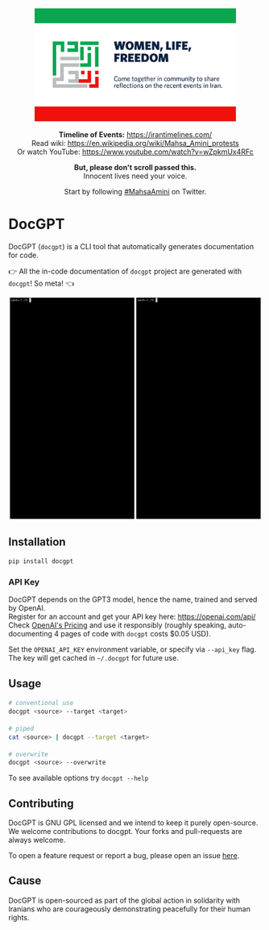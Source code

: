 <div align="center">
<img src="https://raw.githubusercontent.com/amir-abdi/docgpt/main/assets/wlf.webp" width="400"/>

**Timeline of Events:** https://irantimelines.com/  
Read wiki: https://en.wikipedia.org/wiki/Mahsa_Amini_protests   
Or watch YouTube: https://www.youtube.com/watch?v=wZpkmUx4RFc

**But, please don't scroll passed this.**   
Innocent lives need your voice.

Start by following [#MahsaAmini](https://twitter.com/search/?q=MahsaAmini) on Twitter.
</div>

# DocGPT
DocGPT (`docgpt`) is a CLI tool that 
automatically generates documentation for code. 

:point_right:
All the in-code documentation of `docgpt` project are generated with `docgpt`! 
So meta!
:point_left:


<p align="center">
      <img src="https://raw.githubusercontent.com/amir-abdi/docgpt/main/assets/img_resize.gif" align="="left" width=49%>
      <img src="https://raw.githubusercontent.com/amir-abdi/docgpt/main/assets/sorts.gif" align="="right" width=49%>
</p>


## Installation
```bash
pip install docgpt
```

### API Key
DocGPT depends on the GPT3 model, hence the name, trained and served by OpenAI.  
Register for an account and get your API key here: https://openai.com/api/  
Check [OpenAI's Pricing](https://openai.com/api/pricing/) and use it responsibly 
(roughly speaking, auto-documenting 4 pages of code with `docgpt` costs $0.05 USD).

Set the `OPENAI_API_KEY` environment variable, or specify via `--api_key` flag. The key will get
cached in `~/.docgpt` for future use.


## Usage
```bash
# conventional use
docgpt <source> --target <target>

# piped
cat <source> | docgpt --target <target>

# overwrite
docgpt <source> --overwrite
```
To see available options try `docgpt --help`


## Contributing
DocGPT is GNU GPL licensed and we intend to keep it purely open-source.
We welcome contributions to docgpt. Your forks and pull-requests are always welcome.

To open a feature request or report a bug, please open an issue [here](https://github.com/amir-abdi/DocGPT/issues). 

## Cause
DocGPT is open-sourced as part of the global action in solidarity with Iranians who are courageously 
demonstrating peacefully for their human rights.

